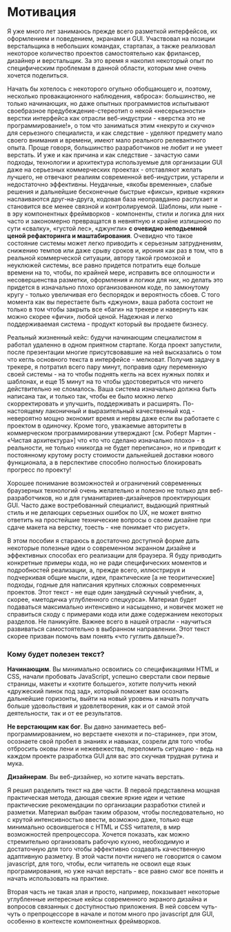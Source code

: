 # Мотивация

Я уже много лет занимаюсь прежде всего разметкой интерфейсов, их оформлением и поведением, экранами и GUI. Участвовал на позиции верстальщика в небольших командах, стартапах, а также реализовал некоторое количество проектов самостоятельно как фрилансер, дизайнер и верстальщик. За это время я накопил некоторый опыт по специфическим проблемам в данной области, которым мне очень хочется поделиться.

Начать бы хотелось с некоторого огульно обобщающего и, поэтому, несколько провакационного наблюдения, «вброса»: большинство, не только начинающих, но даже опытных программистов испытывают своебразное предубеждение-стереотип о некой «несерьезности» верстки интерфейса как отрасли веб-индустрии - «верстка это не программирование!», о том что заниматься этим «некруто и скучно» для серьезного специалиста, и как следствие - уделяют предмету мало своего внимания и времени, имеют мало реального релевантного опыта. Проще говоря, большинство разработчиков не любит и не умеет верстать. И уже и как причина и как следствие - зачастую сами подходы, технологии и архитектура используемые для организации GUI даже на серьезных коммерческих проектах - отставляют желать лучшего, не отвечают реалиям современной веб-индустрии, устарели и недостаточно эффективны. Неудачные, «якобы временные», слабые решения и дальнейшие бесконечные быстрые «фиксы», кривые «кряки» наслаиваются друг-на-друга, кодовая база неоправданно распухает и становится все менее связной и контролируемой. Шаблоны, или ныне - в эру компонентных фреймворков - компоненты, стили и логика для них часто и закономерно превращатся в невнятную и крайне излишнюю по сути «свалку», «густой лес», «джунгли» **с очевидно неподьемной ценой рефакторинга и маштабирования**. Очевидно что такое состояние системы может легко приводить к серьезным затруднениям, снижению темпов или даже срыву сроков и, ирония как раз в том, что в реальной коммерческой ситуации, автору такой громозкой и неуклюжей системы, все равно придется потратить еще больше времени на то, чтобы, по крайней мере, исправить все оплошности и несовершенства разметки, оформления и логики для них, но делать это придется в изначально плохо организованном коде, по замкнутому кругу - только увеличивая его беспорядок и вероятность сбоев. С того момента как вы перестаете быть «джуном», ваша работа состоит не только в том чтобы закрыть все «баги» на трекере и навернуть как можно скорее «фичи», любой ценой. Надежная и легко поддерживаемая система - продукт который вы продаете бизнесу.

Реальный жизненный кейс: будучи начинающим специалистом я работал удаленно в одном приятном стартапе. Когда проект запустили, после презентации многие присутсвовавшие на ней высказались о том что кегль основного текста в интерфейсе - мелковат. Получив задачу в трекере, я потратил всего пару минут, поправив одну переменную своей системы - на то чтобы поднять кегль на всех нужных полях и шаблонах, и еще 15 минут на то чтобы удостовериться что ничего действительно не сломалось. Ваша система изначально должна быть написана так, и только так, чтобы ее было можно легко скорректировать и улучшить, поддерживать и расширять. По-настоящему лаконичный и выразительный качественный код - невероятно мощно экономит время и нервы даже если вы работаете с проектом в одиночку. Кроме того, уважаемые авторитеты в коммерческом программировании утверждают [см. Роберт Мартин - «Чистая архитектура»] что «то что сделано изначально плохо» - в реальности, не только «никогда не будет переписано», но и приводит к постоянному крутому росту стоимости дальнейшей доставки нового функционала, а в перспективе способно полностью блокировать прогресс по проекту!

Хорошее понимание возможностей и ограничений современных браузерных технологий очень желательно и полезно не только для веб-разработчиков, но и для гуманитариев-дизайнеров проектирующих GUI. Часто даже востребованный специалист, выдающий приятный стиль и не делающих серьезных ошибок по UХ, не может внятно ответить на простейшие технические вопросы о своем дизайне при сдаче макета на верстку, тоесть - «не понимает что рисует».

В этом пособии я стараюсь в достаточно доступной форме дать некоторые полезные идеи о современном экранном дизайне и эффективных способах его реализации для браузера. Я буду приводить конкретные примеры кода, но не ради специфических моментов и подробностей реализации, а, прежде всего, иллюстрируя и подчеркивая общие мысли, идеи, практические [а не теоритические] подходы, годные для написания крупных сложных современных проектов. Этот текст - не еще один занудный скучный учебник, а, скорее, «методичка углубленного спецкурса». Материал будет подаваться максимально интенсивно и насыщенно, и новичек может не справиться сходу с примерами кода или даже содержанием некоторых разделов. Не паникуйте. Важнее всего в нашей отрасли - научиться развиваться самостоятельно в выбранном направлении. Этот текст скорее призван помочь вам понять «что гуглить двльше?».

### Кому будет полезен текст?

**Начинающим**. Вы минимально освоились со спецификациями HTML и CSS, начали пробовать JavaScript, успешно сверстали свои первые страницы, макеты и «хотите большего», хотите получить некий «дружеский пинок под зад», который поможет вам осознать дальнейшие горизонты, выйти на новый уровень и начать получать больше удовольствия и удовлетворения, как и от самой этой деятельности, так и от ее результатов.

**Не верстающим как бог**. Вы давно занимаетесь веб-программированием, но верстаете «нехотя и по-старинке», при этом, осознаете свой пробел в знаниях и навыках, созрели для того чтобы отбросить оковы лени и нежевежества, переломить ситуацию - ведь на каждом проекте разработка GUI для вас это скучная трудная рутина и мука.

**Дизайнерам**. Вы веб-дизайнер, но хотите начать верстать.

Я решил разделить текст на две части. В первой представлена мощная практическая метода, дающая свежие яркие идеи и четкие практические рекомендации по организации разработки стилей и разметки. Материал выбран таким образом, чтобы последовательно, но с крутой интенсивностью ввести, возможно даже, только еще минимально освоившегося с HTML и CSS читателя, в мир возможностей препроцессора. Хочется показать, как можно стремительно организовать рабочую кухню, необходимую и достаточную для того чтобы эффективно создавать качественную адаптивную разметку. В этой части почти ничего не говорится о самом javascript, для того, чтобы, если читатель не освоил еще язык програмирования, но уже начал верстать - все равно смог все понять и начать использовать на практике. 

Вторая часть не такая злая и просто, например, показывает некоторые углубленные интересные кейсы современного экраного дизайна и вопросов связанных с доступностью приложения. В ней совсем чуть-чуть о препроцессоре в начале и потом много про javascript для GUI, особенно в контексте компонентных фреймворков. 